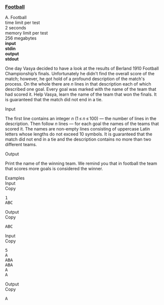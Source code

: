 <h3><a href="https://codeforces.com/contest/43/problem/A" target="_blank" rel="noopener noreferrer">Football</a></h3>
<div class="header"><div class="title">A. Football</div><div class="time-limit"><div class="property-title">time limit per test</div>2 seconds</div><div class="memory-limit"><div class="property-title">memory limit per test</div>256 megabytes</div><div class="input-file input-standard" style="font-weight: bold"><div class="property-title">input</div>stdin</div><div class="output-file output-standard" style="font-weight: bold"><div class="property-title">output</div>stdout</div></div><div><p>One day Vasya decided to have a look at the results of Berland 1910 Football Championship’s finals. Unfortunately he didn't find the overall score of the match; however, he got hold of a profound description of the match's process. On the whole there are <span class="tex-span"><i>n</i></span> lines in that description each of which described one goal. Every goal was marked with the name of the team that had scored it. Help Vasya, learn the name of the team that won the finals. It is guaranteed that the match did not end in a tie.</p></div><div class="input-specification"><div class="section-title">Input</div><p>The first line contains an integer <span class="tex-span"><i>n</i></span> (<span class="tex-span">1 ≤ <i>n</i> ≤ 100</span>) — the number of lines in the description. Then follow <span class="tex-span"><i>n</i></span> lines — for each goal the names of the teams that scored it. The names are non-empty lines consisting of uppercase Latin letters whose lengths do not exceed 10 symbols. It is guaranteed that the match did not end in a tie and the description contains no more than two different teams.</p></div><div class="output-specification"><div class="section-title">Output</div><p>Print the name of the winning team. We remind you that in football the team that scores more goals is considered the winner.</p></div><div class="sample-tests"><div class="section-title">Examples</div><div class="sample-test"><div class="input"><div class="title">Input<div title="Copy" data-clipboard-target="#id002593850702928542" id="id003470487249463138" class="input-output-copier">Copy</div></div><pre id="id002593850702928542">1<br>ABC<br></pre></div><div class="output"><div class="title">Output<div title="Copy" data-clipboard-target="#id007500371759474745" id="id005702593369179039" class="input-output-copier">Copy</div></div><pre id="id007500371759474745">ABC<br></pre></div><div class="input"><div class="title">Input<div title="Copy" data-clipboard-target="#id00017200867459037483" id="id008240270947152977" class="input-output-copier">Copy</div></div><pre id="id00017200867459037483">5<br>A<br>ABA<br>ABA<br>A<br>A<br></pre></div><div class="output"><div class="title">Output<div title="Copy" data-clipboard-target="#id005464530426252585" id="id007196248626247649" class="input-output-copier">Copy</div></div><pre id="id005464530426252585">A<br></pre></div></div></div>